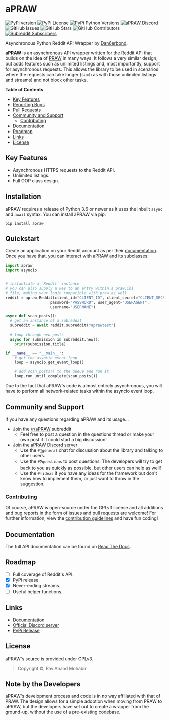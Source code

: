 # aPRAW

[![PyPi version](https://img.shields.io/pypi/v/aPRAW?style=flat-square)](https://pypi.org/project/aPRAW)
![PyPi License](https://img.shields.io/pypi/l/aPRAW?style=flat-square)
![PyPi Python Versions](https://img.shields.io/pypi/pyversions/aPRAW?style=flat-square)
[![aPRAW Discord](https://img.shields.io/discord/721693929195569172?color=7289da&label=Discord&logo=discord&style=flat-square)](https://discord.gg/66avTS7)
![GitHub Issues](https://img.shields.io/github/issues/Dan6erbond/aPRAW?style=flat-square)
![GitHub Stars](https://img.shields.io/github/stars/Dan6erbond/aPRAW?style=flat-square)
![GitHub Contributors](https://img.shields.io/github/contributors/Dan6erbond/aPRAW?style=flat-square)
[![Subreddit Subscribers](https://img.shields.io/reddit/subreddit-subscribers/aPRAW?style=flat-square)](https://reddit.com/r/aPRAW)

Asynchronous Python Reddit API Wrapper by [Dan6erbond](https://dan6erbond.github.io).

**aPRAW** is an asynchronous API wrapper written for the Reddit API that builds on the idea of [PRAW](https://github.com/praw-dev/praw) in many ways. It follows a very similar design, but adds features such as unlimited listings and, most importantly, support for asynchronous requests. This allows the library to be used in scenarios where the requests can take longer (such as with those unlimited listings and streams) and not block other tasks.

**Table of Contents**

 - [Key Features](#key-features)
 - [Reporting Bugs](#installation)
 - [Pull Requests](#quickstart)
 - [Community and Support](#community-and-support)
   - [Contributing](#contributing)
 - [Documentation](#documentation)
 - [Roadmap](#roadmap)
 - [Links](#links)
 - [License](#license)

## Key Features

 - Asynchronous HTTPS requests to the Reddit API.
 - Unlimited listings.
 - Full OOP class design.

## Installation

aPRAW requires a release of Python 3.6 or newer as it uses the inbuilt `async` and `await` syntax. You can install aPRAW via pip:

```pip install apraw```

## Quickstart

Create an application on your Reddit account as per their [documentation](https://github.com/reddit-archive/reddit/wiki/OAuth2-Quick-Start-Example). Once you have that, you can interact with aPRAW and its subclasses:

```python
import apraw
import asyncio


# instantiate a `Reddit` instance
# you can also supply a key to an entry within a praw.ini
# file, making your login compatible with praw as well
reddit = apraw.Reddit(client_id="CLIENT_ID", client_secret="CLIENT_SECRET",
                    password="PASSWORD", user_agent="USERAGENT",
                    username="USERNAME")

async def scan_posts():
  # get an instance of a subreddit
  subreddit = await reddit.subreddit("aprawtest")

  # loop through new posts
  async for submission in subreddit.new():
    print(submission.title)

if __name__ == "__main__":
    # get the asyncio event loop
    loop = asyncio.get_event_loop()

    # add scan_posts() to the queue and run it
    loop.run_until_complete(scan_posts())
```

Due to the fact that aPRAW's code is almost entirely asynchronous, you will have to perform all network-related tasks within the asyncio event loop.

## Community and Support

If you have any questions regarding aPRAW and its usage...

 - Join the [/r/aPRAW](https://reddit.com/r/aPRAW) subreddit
   - Feel free to post a question in the questions thread or make your own post if it could start a big discussion!
 - Join the [aPRAW Discord server](https://discord.gg/66avTS7)
   - Use the `#💬general` chat for discussion about the library and talking to other users.
   - Use the `#❓questions` to post questions. The developers will try to get back to you as quickly as possible, but other users can help as well!
   - Use the `#💡ideas` if you have any ideas for the framework but don't know how to implement them, or just want to throw in the suggestion.

### Contributing

Of course, aPRAW is open-source under the GPLv3 license and all additions and bug reports in the form of issues and pull requests are welcome! For further information, view the [contribution guidelines](.github/CONTRIBUTING.md) and have fun coding!

## Documentation

The full API documentation can be found on [Read The Docs](http://apraw.readthedocs.io/).

## Roadmap

- [ ] Full coverage of Reddit's API.
- [x] PyPi release.
- [x] Never-ending streams.
- [ ] Useful helper functions.

## Links

 - [Documentation](https://apraw.readthedocs.io/en/latest)
 - [Official Discord server](https://discordapp.com/invite/66avTS7)
 - [PyPi Release](https://pypi.org/project/aPRAW)

## License

aPRAW's source is provided under GPLv3.
> Copyright ©, RaviAnand Mohabir

## Note by the Developers

aPRAW's development process and code is in no way affiliated with that of PRAW. The design allows for a simple adoption when moving from PRAW to aPRAW, but the developers have set out to create a wrapper from the ground-up, without the use of a pre-existing codebase.
